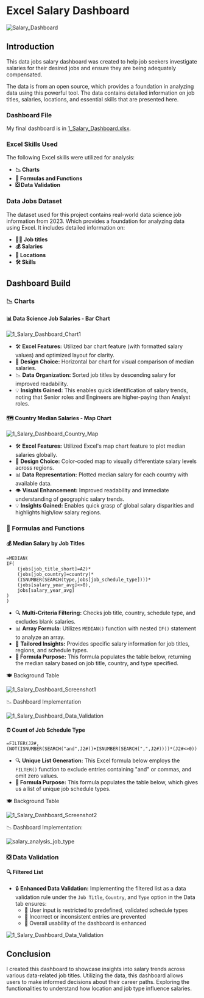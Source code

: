 # Excel Salary Dashboard

![_Salary_Dashboard_](https://github.com/user-attachments/assets/6364bed4-3850-42de-807d-a94a7749a1c8)

## Introduction

This data jobs salary dashboard was created to help job seekers investigate salaries for their desired jobs and ensure they are being adequately compensated. 

The data is from an open source, which provides a foundation in analyzing data using this powerful tool. The data contains detailed information on job titles, salaries, locations, and essential skills that are presented here.

### Dashboard File
My final dashboard is in [1_Salary_Dashboard.xlsx](1_Salary_Dashboard.xlsx).

### Excel Skills Used

The following Excel skills were utilized for analysis:

- **📉 Charts**
- **🧮 Formulas and Functions**
- **❎ Data Validation**

### Data Jobs Dataset

The dataset used for this project contains real-world data science job information from 2023. Which provides a foundation for analyzing data using Excel. It includes detailed information on:

- **👨‍💼 Job titles**
- **💰 Salaries**
- **📍 Locations**
- **🛠️ Skills**

## Dashboard Build

### 📉 Charts

#### 📊 Data Science Job Salaries - Bar Chart   


![1_Salary_Dashboard_Chart1](https://github.com/user-attachments/assets/8be7b610-83bc-450f-9683-0a22477d19ea)   

- 🛠️ **Excel Features:** Utilized bar chart feature (with formatted salary values) and optimized layout for clarity.
- 🎨 **Design Choice:** Horizontal bar chart for visual comparison of median salaries.
- 📉 **Data Organization:** Sorted job titles by descending salary for improved readability.
- 💡 **Insights Gained:** This enables quick identification of salary trends, noting that Senior roles and Engineers are higher-paying than Analyst roles.

#### 🗺️ Country Median Salaries - Map Chart

![1_Salary_Dashboard_Country_Map](https://github.com/user-attachments/assets/79e9c61d-3532-42f3-b219-343a0619d897)


- 🛠️ **Excel Features:** Utilized Excel's map chart feature to plot median salaries globally.
- 🎨 **Design Choice:** Color-coded map to visually differentiate salary levels across regions.
- 📊 **Data Representation:** Plotted median salary for each country with available data.
- 👁️ **Visual Enhancement:** Improved readability and immediate understanding of geographic salary trends.
- 💡 **Insights Gained:** Enables quick grasp of global salary disparities and highlights high/low salary regions.

### 🧮 Formulas and Functions

#### 💰 Median Salary by Job Titles

```
=MEDIAN(
IF(
    (jobs[job_title_short]=A2)*
    (jobs[job_country]=country)*
    (ISNUMBER(SEARCH(type,jobs[job_schedule_type])))*
    (jobs[salary_year_avg]<>0),
    jobs[salary_year_avg]
)
)
```

- 🔍 **Multi-Criteria Filtering:** Checks job title, country, schedule type, and excludes blank salaries.
- 📊 **Array Formula:** Utilizes `MEDIAN()` function with nested `IF()` statement to analyze an array.
- 🎯 **Tailored Insights:** Provides specific salary information for job titles, regions, and schedule types.
- **🔢 Formula Purpose:** This formula populates the table below, returning the median salary based on job title, country, and type specified.

🍽️ Background Table


![1_Salary_Dashboard_Screenshot1](https://github.com/user-attachments/assets/d27a21ff-82a2-48ec-a783-c111975bdee4)

📉 Dashboard Implementation

![1_Salary_Dashboard_Data_Validation](https://github.com/user-attachments/assets/4e26c7a1-e8b4-49a9-a565-08a85a37035f)


#### ⏰ Count of Job Schedule Type

```
=FILTER(J2#,(NOT(ISNUMBER(SEARCH("and",J2#))+ISNUMBER(SEARCH(",",J2#))))*(J2#<>0))
```

- 🔍 **Unique List Generation:** This Excel formula below employs the `FILTER()` function to exclude entries containing "and" or commas, and omit zero values.
- **🔢 Formula Purpose:** This formula populates the table below, which gives us a list of unique job schedule types.

🍽️ Background Table


![1_Salary_Dashboard_Screenshot2](https://github.com/user-attachments/assets/90b85a4b-e3d0-40da-b5d9-09820113dcca)

📉 Dashboard Implementation:

![salary_analysis_job_type](https://github.com/user-attachments/assets/21705f53-6b83-4b81-9c23-1f2384bbbe1f)

### ❎ Data Validation

#### 🔍 Filtered List

- 🔒 **Enhanced Data Validation:** Implementing the filtered list as a data validation rule under the `Job Title`, `Country`, and `Type` option in the Data tab ensures:
    - 🎯 User input is restricted to predefined, validated schedule types
    - 🚫 Incorrect or inconsistent entries are prevented
    - 👥 Overall usability of the dashboard is enhanced


![1_Salary_Dashboard_Data_Validation](https://github.com/user-attachments/assets/a6c17529-1058-4adb-a3b2-d52c48069c4f)

## Conclusion

I created this dashboard to showcase insights into salary trends across various data-related job titles. Utilizing the data, this dashboard allows users to make informed decisions about their career paths. Exploring the functionalities to understand how location and job type influence salaries. 
